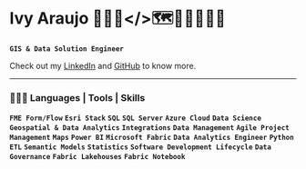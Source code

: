 # Ivy Araujo 👩🏻‍💻</>🗺️🤖🧠🇦🇮👾

**`GIS & Data Solution Engineer`**

Check out my [LinkedIn](https://www.linkedin.com/in/ivinnyaraujo/) and [GitHub](https://github.com/ivinnyaraujo) to know more.


<hr>
<h3 class="heading-element" dir="auto">👩🏻‍💻 Languages | Tools | Skills</h3>

**`FME Form/Flow`** **`Esri Stack`** **`SQL`** **`SQL Server`** **`Azure Cloud`** **`Data Science`** **`Geospatial & Data Analytics`** **`Integrations`** **`Data Management`** **`Agile Project Management`** **`Maps`** **`Power BI`** **`Microsoft Fabric`** **`Data Analytics Engineer`** **`Python`** **`ETL`** **`Semantic Models`** **`Statistics`** **`Software Development Lifecycle`** **`Data Governance`** **`Fabric Lakehouses`** **`Fabric Notebook`**
